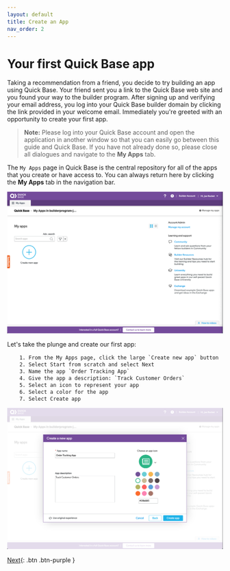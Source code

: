 ```yaml
---
layout: default
title: Create an App
nav_order: 2
---
```


# Your first Quick Base app

Taking a recommendation from a friend, you decide to try building an app using Quick Base. Your friend sent you a link to the Quick Base web site and you found your way to the builder program. After signing up and verifying your email address, you log into your Quick Base builder domain by clicking the link provided in your welcome email. Immediately you're greeted with an opportunity to create your first app. 

> <b>Note:</b> Please log into your Quick Base account and open the application in another window so that you can easily go between this guide and Quick Base.
> If you have not already done so, please close all dialogues and navigate to the **My Apps** tab. 

The `My Apps` page in Quick Base is the central repository for all of the apps that you create or have access to. You can always return here by clicking the **My Apps** tab in the navigation bar.

![](assets/images/image-1.png)

Let's take the plunge and create our first app:

~~~
    1. From the My Apps page, click the large `Create new app` button  
    2. Select Start from scratch and select Next
    3. Name the app `Order Tracking App`
    4. Give the app a description: `Track Customer Orders`
    5. Select an icon to represent your app
    6. Select a color for the app
    7. Select Create app
~~~

![](assets/images/image-2.png)

[Next](createProducts.html){: .btn .btn-purple }